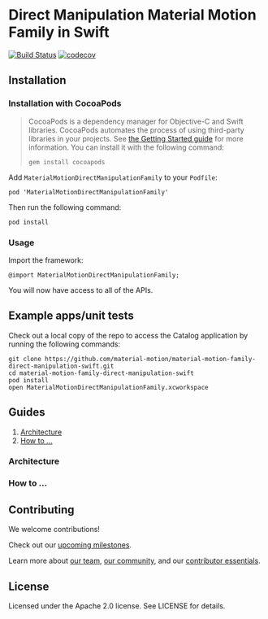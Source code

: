 # Direct Manipulation Material Motion Family in Swift

[![Build Status](https://travis-ci.org/material-motion/material-motion-family-direct-manipulation-swift.svg?branch=develop)](https://travis-ci.org/material-motion/material-motion-family-direct-manipulation-swift)
[![codecov](https://codecov.io/gh/material-motion/material-motion-family-direct-manipulation-swift/branch/develop/graph/badge.svg)](https://codecov.io/gh/material-motion/material-motion-family-direct-manipulation-swift)

## Installation

### Installation with CocoaPods

> CocoaPods is a dependency manager for Objective-C and Swift libraries. CocoaPods automates the
> process of using third-party libraries in your projects. See
> [the Getting Started guide](https://guides.cocoapods.org/using/getting-started.html) for more
> information. You can install it with the following command:
>
>     gem install cocoapods

Add `MaterialMotionDirectManipulationFamily` to your `Podfile`:

    pod 'MaterialMotionDirectManipulationFamily'

Then run the following command:

    pod install

### Usage

Import the framework:

    @import MaterialMotionDirectManipulationFamily;

You will now have access to all of the APIs.

## Example apps/unit tests

Check out a local copy of the repo to access the Catalog application by running the following
commands:

    git clone https://github.com/material-motion/material-motion-family-direct-manipulation-swift.git
    cd material-motion-family-direct-manipulation-swift
    pod install
    open MaterialMotionDirectManipulationFamily.xcworkspace

## Guides

1. [Architecture](#architecture)
2. [How to ...](#how-to-...)

### Architecture

### How to ...

## Contributing

We welcome contributions!

Check out our [upcoming milestones](https://github.com/material-motion/material-motion-family-direct-manipulation-swift/milestones).

Learn more about [our team](https://material-motion.gitbooks.io/material-motion-team/content/),
[our community](https://material-motion.gitbooks.io/material-motion-team/content/community/), and
our [contributor essentials](https://material-motion.gitbooks.io/material-motion-team/content/essentials/).

## License

Licensed under the Apache 2.0 license. See LICENSE for details.
